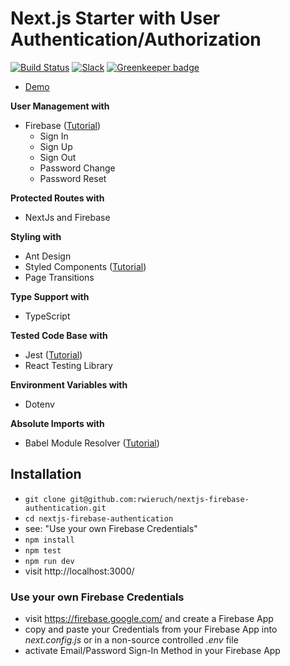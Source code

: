 # Next.js Starter with User Authentication/Authorization

[![Build Status](https://travis-ci.org/rwieruch/nextjs-firebase-authentication.svg?branch=master)](https://travis-ci.org/rwieruch/nextjs-firebase-authentication) [![Slack](https://slack-the-road-to-learn-react.wieruch.com/badge.svg)](https://slack-the-road-to-learn-react.wieruch.com/) [![Greenkeeper badge](https://badges.greenkeeper.io/rwieruch/nextjs-firebase-authentication.svg)](https://greenkeeper.io/)

- [Demo](https://courses.robinwieruch.de/)

**User Management with**

- Firebase ([Tutorial](https://www.robinwieruch.de/complete-firebase-authentication-react-tutorial))
  - Sign In
  - Sign Up
  - Sign Out
  - Password Change
  - Password Reset

**Protected Routes with**

- NextJs and Firebase

**Styling with**

- Ant Design
- Styled Components ([Tutorial](https://www.robinwieruch.de/react-styled-components))
- Page Transitions

**Type Support with**

- TypeScript

**Tested Code Base with**

- Jest ([Tutorial](https://www.robinwieruch.de/react-testing-jest))
- React Testing Library

**Environment Variables with**

- Dotenv

**Absolute Imports with**

- Babel Module Resolver ([Tutorial](https://www.robinwieruch.de/babel-module-resolver/))

## Installation

- `git clone git@github.com:rwieruch/nextjs-firebase-authentication.git`
- `cd nextjs-firebase-authentication`
- see: "Use your own Firebase Credentials"
- `npm install`
- `npm test`
- `npm run dev`
- visit http://localhost:3000/

### Use your own Firebase Credentials

- visit https://firebase.google.com/ and create a Firebase App
- copy and paste your Credentials from your Firebase App into _next.config.js_ or in a non-source controlled _.env_ file
- activate Email/Password Sign-In Method in your Firebase App
